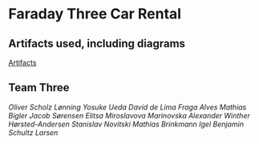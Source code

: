 # Faraday Three Car Rental

## Artifacts used, including diagrams
[Artifacts](https://github.com/Team-Three-LSD/Artifacts)

## Team Three
*Oliver Scholz Lønning* 
*Yosuke Ueda*
*David de Lima Fraga Alves* 
*Mathias Bigler*
*Jacob Sørensen* 
*Elitsa Miroslavova Marinovska*
*Alexander Winther Hørsted-Andersen* 
*Stanislav Novitski*
*Mathias Brinkmann Igel* 
*Benjamin Schultz Larsen*
